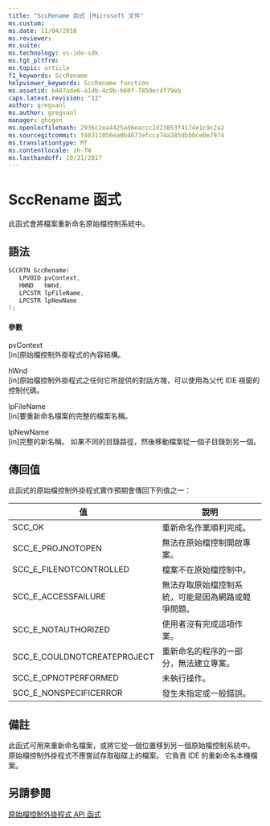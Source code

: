 ```yaml
---
title: "SccRename 函式 |Microsoft 文件"
ms.custom: 
ms.date: 11/04/2016
ms.reviewer: 
ms.suite: 
ms.technology: vs-ide-sdk
ms.tgt_pltfrm: 
ms.topic: article
f1_keywords: SccRename
helpviewer_keywords: SccRename function
ms.assetid: b467ade6-a1db-4c0b-b60f-7850ec4f79eb
caps.latest.revision: "12"
author: gregvanl
ms.author: gregvanl
manager: ghogen
ms.openlocfilehash: 2936c2ea4425ad6eaccc2d23853f4174e1c9c2a2
ms.sourcegitcommit: f40311056ea0b4677efcca74a285dbb0ce0e7974
ms.translationtype: MT
ms.contentlocale: zh-TW
ms.lasthandoff: 10/31/2017
---
```

# <a name="sccrename-function"></a>SccRename 函式
此函式會將檔案重新命名原始檔控制系統中。  
  
## <a name="syntax"></a>語法  
  
```cpp  
SCCRTN SccRename(  
   LPVOID pvContext,  
   HWND   hWnd,  
   LPCSTR lpFileName,  
   LPCSTR lpNewName  
);  
```  
  
#### <a name="parameters"></a>參數  
 pvContext  
 [in]原始檔控制外掛程式的內容結構。  
  
 hWnd  
 [in]原始檔控制外掛程式之任何它所提供的對話方塊，可以使用為父代 IDE 視窗的控制代碼。  
  
 lpFileName  
 [in]要重新命名檔案的完整的檔案名稱。  
  
 lpNewName  
 [in]完整的新名稱。 如果不同的目錄路徑，然後移動檔案從一個子目錄到另一個。  
  
## <a name="return-value"></a>傳回值  
 此函式的原始檔控制外掛程式實作預期會傳回下列值之一：  
  
|值|說明|  
|-----------|-----------------|  
|SCC_OK|重新命名作業順利完成。|  
|SCC_E_PROJNOTOPEN|無法在原始檔控制開啟專案。|  
|SCC_E_FILENOTCONTROLLED|檔案不在原始檔控制中。|  
|SCC_E_ACCESSFAILURE|無法存取原始檔控制系統，可能是因為網路或競爭問題。|  
|SCC_E_NOTAUTHORIZED|使用者沒有完成這項作業。|  
|SCC_E_COULDNOTCREATEPROJECT|重新命名的程序的一部分，無法建立專案。|  
|SCC_E_OPNOTPERFORMED|未執行操作。|  
|SCC_E_NONSPECIFICERROR|發生未指定或一般錯誤。|  
  
## <a name="remarks"></a>備註  
 此函式可用來重新命名檔案，或將它從一個位置移到另一個原始檔控制系統中。 原始檔控制外掛程式不應嘗試存取磁碟上的檔案。 它負責 IDE 的重新命名本機檔案。  
  
## <a name="see-also"></a>另請參閱  
 [原始檔控制外掛程式 API 函式](../extensibility/source-control-plug-in-api-functions.md)